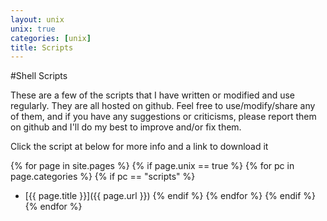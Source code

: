 ```yaml
---
layout: unix
unix: true
categories: [unix]
title: Scripts
---
```

#Shell Scripts

These are a few of the scripts that I have written or modified and
use regularly. They are all hosted on github. Feel free to
use/modify/share any of them, and if you have any suggestions or
criticisms, please report them on github and I'll do my best to improve
and/or fix them.

Click the script at below for more info and a link to download it

{% for page in site.pages %}
{% if page.unix == true %}
{% for pc in page.categories %}
{% if pc == "scripts" %}
- [{{ page.title }}]({{ page.url }})
{% endif %}   <!-- cat-match-p -->
{% endfor %}  <!-- page-category -->
{% endif %}   <!-- resource-p -->
{% endfor %} <!-- page -->
